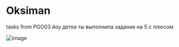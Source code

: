 # Oksiman
tasks from PGO03 йоу детка ты выполнила задание на 5 с плюсом                

![image](https://github.com/user-attachments/assets/6cd21aa4-dd73-4be2-bb46-86d78e575bc7)


